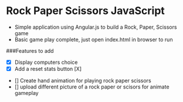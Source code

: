 # Rock Paper Scissors JavaScript

* Simple application using Angular.js to build a Rock, Paper, Scissors game
* Basic game play complete, just open index.html in browser to run

###Features to add
* [X] Display computers choice 
* [X] Add a reset stats button [X]
* [] Create hand animation for playing rock paper scissors
* [] upload different picture of a rock paper or scisors for animate gameplay



